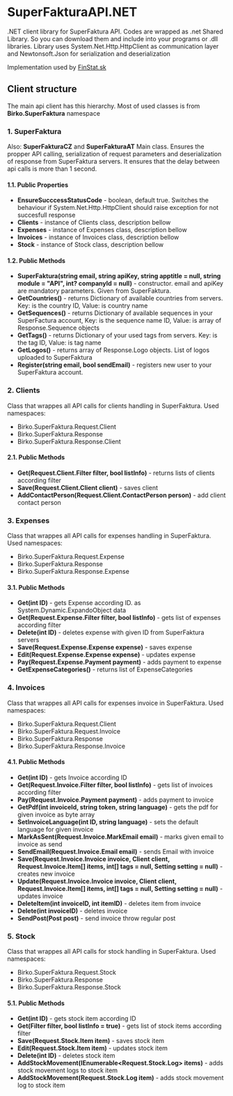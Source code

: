 # SuperFakturaAPI.NET
.NET client library for SuperFaktura API.
Codes are wrapped as .net Shared Library. So you can download them and include into your programs or .dll libraries.
Library uses System.Net.Http.HttpClient as communication layer and Newtonsoft.Json for serialization and deserialization

Implementation used by [FinStat.sk](http://www.finstat.sk)

## Client structure
The main api client has this hierarchy. Most of used classes is from **Birko.SuperFaktura** namespace

### 1. SuperFaktura
Also: **SuperFakturaCZ**  and **SuperFakturaAT**
Main class. Ensures the propper API calling, serialization of request parameters and deserialization of response from SuperFaktura servers.
It ensures that the delay between api calls is more than 1 second.

#### 1.1. Public Properties
* **EnsureSucccessStatusCode** - boolean, default true. Switches the behaviour if System.Net.Http.HttpClient should raise exception for not succesfull response
* **Clients** - instance of Clients class, description bellow
* **Expenses** - instance of Expenses class, description bellow
* **Invoices** - instance of Invoices class, description bellow
* **Stock** - instance of Stock class, description bellow

#### 1.2. Public Methods
* **SuperFaktura(string email, string apiKey, string apptitle = null, string module = "API", int? companyId = null)** - constructor. email and apiKey are mandatory parameters. Given from SuperFaktura.
* **GetCountries()** - returns Dictionary of available countries from servers. Key: is the country ID, Value: is country name
* **GetSequences()** - returns Dictionary of available sequences in your SuperFactura account,  Key: is the sequence name ID, Value: is array of Response.Sequence objects
* **GetTags()** - returns Dictionary of your used tags from servers. Key: is the tag ID, Value: is tag name
* **GetLogos()** - returns array of Response.Logo objects. List of logos uploaded to SuperFaktura
* **Register(string email, bool sendEmail)** - registers new user to your SuperFaktura account.

### 2. Clients
Class that wrappes all API calls for clients handling in SuperFaktura.
Used namespaces:
* Birko.SuperFaktura.Request.Client
* Birko.SuperFaktura.Response
* Birko.SuperFaktura.Response.Client

#### 2.1. Public Methods
* **Get(Request.Client.Filter filter, bool listInfo)** - returns lists of clients according filter
* **Save(Request.Client.Client client)** - saves client 
* **AddContactPerson(Request.Client.ContactPerson person)** - add client contact person

### 3. Expenses
Class that wrappes all API calls for expenses handling in SuperFaktura.
Used namespaces:
* Birko.SuperFaktura.Request.Expense
* Birko.SuperFaktura.Response
* Birko.SuperFaktura.Response.Expense

#### 3.1. Public Methods
* **Get(int ID)** - gets Expense according ID. as System.Dynamic.ExpandoObject data
* **Get(Request.Expense.Filter filter,  bool listInfo)** - gets list of expenses according filter
* **Delete(int ID)** - deletes expense with given ID from SuperFaktura servers
* **Save(Request.Expense.Expense expense)** - saves expense
* **Edit(Request.Expense.Expense expense)** - updates expense
* **Pay(Request.Expense.Payment payment)** - adds payment to expense
* **GetExpenseCategories()** - returns list of ExpenseCategories

### 4. Invoices
Class that wrappes all API calls for expenses invoice in SuperFaktura.
Used namespaces:
* Birko.SuperFaktura.Request.Client
* Birko.SuperFaktura.Request.Invoice
* Birko.SuperFaktura.Response
* Birko.SuperFaktura.Response.Invoice

#### 4.1. Public Methods
* **Get(int ID)** - gets Invoice according ID
* **Get(Request.Invoice.Filter filter, bool listInfo)** - gets list of invoices according filter
* **Pay(Request.Invoice.Payment payment)** - adds payment to invoice
* **GetPdf(int invoiceId, string token, string language)** - gets the pdf for given invoice as byte array
* **SetInvoiceLanguage(int ID, string language)** - sets the default language for given invoice
* **MarkAsSent(Request.Invoice.MarkEmail email)** - marks given email to invoice as send
* **SendEmail(Request.Invoice.Email email)** - sends Email  with invoice
* **Save(Request.Invoice.Invoice invoice, Client client, Request.Invoice.Item[] items, int[] tags = null, Setting setting = null)** - creates new invoice
* **Update(Request.Invoice.Invoice invoice, Client client, Request.Invoice.Item[] items, int[] tags = null, Setting setting = null)** - updates invoice
* **DeleteItem(int invoiceID, int itemID)** - deletes item from invoice
* **Delete(int invoiceID)** - deletes invoice
* **SendPost(Post post)** - send invoice throw regular post


### 5. Stock
Class that wrappes all API calls for stock handling in SuperFaktura.
Used namespaces:
* Birko.SuperFaktura.Request.Stock
* Birko.SuperFaktura.Response
* Birko.SuperFaktura.Response.Stock

#### 5.1. Public Methods
* **Get(int ID)** - gets stock item according ID
* **Get(Filter filter, bool listInfo = true)** - gets list of stock items according filter
* **Save(Request.Stock.Item item)** - saves stock item
* **Edit(Request.Stock.Item item)** - updates stock item
* **Delete(int ID)** - deletes stock item
* **AddStockMovement(IEnumerable<Request.Stock.Log> items)** - adds stock movement logs to stock item 
* **AddStockMovement(Request.Stock.Log item)** - adds stock movement log  to stock item

